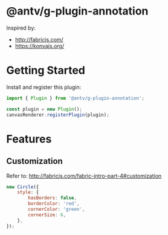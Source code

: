 # @antv/g-plugin-annotation

Inspired by:

- <http://fabricjs.com/>
- <https://konvajs.org/>

# Getting Started

Install and register this plugin:

```js
import { Plugin } from '@antv/g-plugin-annotation';

const plugin = new Plugin();
canvasRenderer.registerPlugin(plugin);
```

# Features

## Customization

Refer to: <http://fabricjs.com/fabric-intro-part-4#customization>

```js
new Circle({
    style: {
        hasBorders: false,
        borderColor: 'red',
        cornerColor: 'green',
        cornerSize: 6,
    },
});
```
